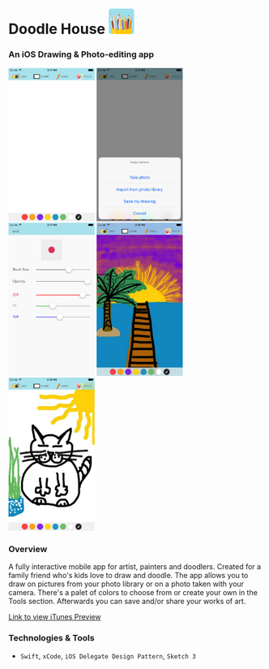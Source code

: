 # Doodle House <img src="/images/icon.png" width="50">

### An iOS Drawing & Photo-editing app

<img src="/images/empty.png" width="170"> <img src="/images/camera.png" width="170"> <img src="/images/tools.png" width="170"> <img src="/images/sunset.png" width="170"> <img src="/images/cat.png" width="170">

### Overview

A fully interactive mobile app for artist, painters and doodlers. Created for a family friend who's kids love to draw and doodle. The app allows you to draw on pictures from your photo library or on a photo taken with your camera. There's a palet of colors to choose from or create your own in the Tools section. Afterwards you can save and/or share your works of art.

[Link to view iTunes Preview](https://itunes.apple.com/us/app/doodle-house/id1247216579?mt=8)

### Technologies & Tools

- `Swift`, `xCode`, `iOS Delegate Design Pattern`, `Sketch 3`
